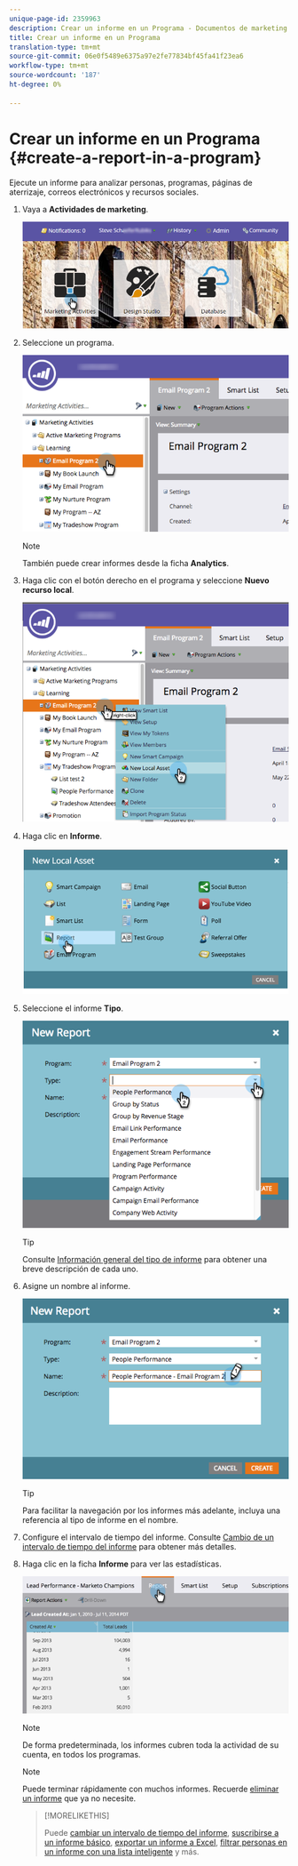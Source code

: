 ```yaml
---
unique-page-id: 2359963
description: Crear un informe en un Programa - Documentos de marketing - Documentación del producto
title: Crear un informe en un Programa
translation-type: tm+mt
source-git-commit: 06e0f5489e6375a97e2fe77834bf45fa41f23ea6
workflow-type: tm+mt
source-wordcount: '187'
ht-degree: 0%

---
```



# Crear un informe en un Programa {#create-a-report-in-a-program}

Ejecute un informe para analizar personas, programas, páginas de aterrizaje, correos electrónicos y recursos sociales.

1. Vaya a **Actividades de marketing**.

   ![](assets/login-marketing-activities.png)

1. Seleccione un programa.

   ![](assets/selectprogramreport.png)

   >[!NOTE]
   >
   >También puede crear informes desde la ficha **Analytics**.

1. Haga clic con el botón derecho en el programa y seleccione **Nuevo recurso local**.

   ![](assets/programrightclick-asset.png)

1. Haga clic en **Informe**.

   ![](assets/image2014-9-15-18-3a36-3a46.png)

1. Seleccione el informe **Tipo**.

   ![](assets/choosereport.png)

   >[!TIP]
   >
   >Consulte [Información general del tipo de informe](https://docs.marketo.com/display/DOCS/Report+Type+Overview) para obtener una breve descripción de cada uno.

1. Asigne un nombre al informe.

   ![](assets/namereport.png)

   >[!TIP]
   >
   >Para facilitar la navegación por los informes más adelante, incluya una referencia al tipo de informe en el nombre.

1. Configure el intervalo de tiempo del informe. Consulte [Cambio de un intervalo de tiempo del informe](/help/marketo/product-docs/reporting/basic-reporting/editing-reports/change-a-report-time-frame.md) para obtener más detalles.

1. Haga clic en la ficha **Informe** para ver las estadísticas.

   ![](assets/image2014-9-15-18-3a38-3a5.png)

   >[!NOTE]
   >
   >De forma predeterminada, los informes cubren toda la actividad de su cuenta, en todos los programas.

   >[!NOTE]
   >
   >Puede terminar rápidamente con muchos informes. Recuerde [eliminar un informe](/help/marketo/product-docs/reporting/basic-reporting/report-activity/delete-a-report.md) que ya no necesite.

   >[!MORELIKETHIS]
   >
   >Puede [cambiar un intervalo de tiempo del informe](/help/marketo/product-docs/reporting/basic-reporting/editing-reports/change-a-report-time-frame.md), [suscribirse a un informe básico](/help/marketo/product-docs/reporting/basic-reporting/report-subscriptions/subscribe-to-a-basic-report.md), [exportar un informe a Excel](/help/marketo/product-docs/reporting/basic-reporting/report-activity/export-a-report-to-excel.md), [filtrar personas en un informe con una lista inteligente](/help/marketo/product-docs/reporting/basic-reporting/editing-reports/filter-people-in-a-report-with-a-smart-list.md) y más.

